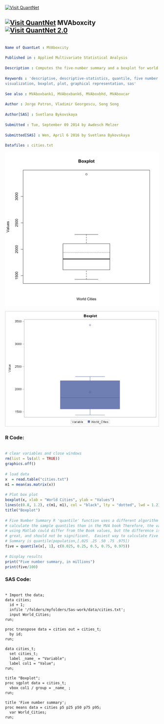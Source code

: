 
[<img src="https://github.com/QuantLet/Styleguide-and-FAQ/blob/master/pictures/banner.png" width="888" alt="Visit QuantNet">](http://quantlet.de/)

## [<img src="https://github.com/QuantLet/Styleguide-and-FAQ/blob/master/pictures/qloqo.png" alt="Visit QuantNet">](http://quantlet.de/) **MVAboxcity** [<img src="https://github.com/QuantLet/Styleguide-and-FAQ/blob/master/pictures/QN2.png" width="60" alt="Visit QuantNet 2.0">](http://quantlet.de/)

```yaml

Name of QuantLet : MVAboxcity

Published in : Applied Multivariate Statistical Analysis

Description : Computes the five-number summary and a boxplot for world cities.

Keywords : 'descriptive, descriptive-statistics, quantile, five number summary, financial, data
visualization, boxplot, plot, graphical representation, sas'

See also : MVAboxbank1, MVAboxbank6, MVAboxbhd, MVAboxcar

Author : Jorge Patron, Vladimir Georgescu, Song Song

Author[SAS] : Svetlana Bykovskaya

Submitted : Tue, September 09 2014 by Awdesch Melzer

Submitted[SAS] : Wen, April 6 2016 by Svetlana Bykovskaya

Datafiles : cities.txt

```

![Picture1](MVAboxcity-1.png)

![Picture2](MVAboxcity_sas.png)


### R Code:
```r

# clear variables and close windows
rm(list = ls(all = TRUE))
graphics.off()

# load data
x  = read.table("cities.txt")
m1 = mean(as.matrix(x))

# Plot box plot
boxplot(x, xlab = "World Cities", ylab = "Values")
lines(c(0.8, 1.2), c(m1, m1), col = "black", lty = "dotted", lwd = 1.2)
title("Boxplot")

# Five Number Summary R 'quantile' function uses a different algorithm to
# calculate the sample quantiles than in the MVA book Therefore, the values
# using Matlab could differ from the Book values, but the difference is not
# great, and should not be significant.  Easiest way to calculate Five Number
# Summary is quantile(population,[.025 .25 .50 .75 .975])
five = quantile(x[, 1], c(0.025, 0.25, 0.5, 0.75, 0.975))

# Display results
print("Five number summary, in millions")
print(five/100)
```

### SAS Code:
```sas

* Import the data;
data cities;
  id + 1;
  infile '/folders/myfolders/Sas-work/data/cities.txt';
  input World_Cities;
run;

proc transpose data = cities out = cities_t;
  by id;
run;

data cities_t;
  set cities_t;
  label _name_ = "Variable";
  label col1 = "Value";
run;

title "Boxplot";
proc sgplot data = cities_t;
  vbox col1 / group = _name_ ;
run;

title 'Five number summary';
proc means data = cities p5 p25 p50 p75 p95;
  var World_Cities;
run;
```
